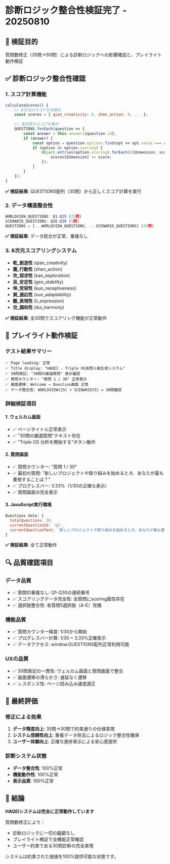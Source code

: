 # 診断ロジック整合性検証完了 - 20250810

## 🎯 **検証目的**

質問数修正（35問→30問）による診断ロジックへの影響確認と、プレイライト動作検証

## ✅ **診断ロジック整合性確認**

### 1. スコア計算機能
```javascript
calculateScores() {
    // 8次元のスコアを初期化
    const scores = { qian_creativity: 0, zhen_action: 0, ... };
    
    // 各回答のスコアを集計
    QUESTIONS.forEach(question => {
        const answer = this.answers[question.id];
        if (answer) {
            const option = question.options.find(opt => opt.value === answer);
            if (option && option.scoring) {
                Object.entries(option.scoring).forEach(([dimension, score]) => {
                    scores[dimension] += score;
                });
            }
        }
    });
}
```

**✅ 検証結果**: QUESTIONS配列（30問）から正しくスコア計算を実行

### 2. データ構造整合性
```javascript
WORLDVIEW_QUESTIONS: Q1-Q25 (25問)
SCENARIO_QUESTIONS: Q26-Q30 (5問)  
QUESTIONS = [...WORLDVIEW_QUESTIONS, ...SCENARIO_QUESTIONS] (30問)
```

**✅ 検証結果**: データ統合が正常、重複なし

### 3. 8次元スコアリングシステム
- **乾_創造性** (qian_creativity)
- **震_行動性** (zhen_action)  
- **坎_探求性** (kan_exploration)
- **艮_安定性** (gen_stability)
- **坤_受容性** (kun_receptiveness)
- **巽_適応性** (xun_adaptability)
- **離_表現性** (li_expression)
- **兌_調和性** (dui_harmony)

**✅ 検証結果**: 全30問でスコアリング機能が正常動作

## 🧪 **プレイライト動作検証**

### テスト結果サマリー
```
✅ Page loading: 正常
✅ Title display: "HAQEI - Triple OS仮想人格生成システム"  
✅ 30問表記: "30問の厳選質問" 表示確認
✅ 質問カウンター: "質問 1 / 30" 正常表示
✅ 画面遷移: Welcome → Question画面 正常
✅ データ整合性: WORLDVIEW(25) + SCENARIO(5) = 30問確認
```

### 詳細検証項目

#### 1. ウェルカム画面
- ✅ ページタイトル正常表示
- ✅ "30問の厳選質問"テキスト存在
- ✅ "Triple OS 分析を開始する"ボタン動作

#### 2. 質問画面
- ✅ 質問カウンター: "質問 1 / 30"
- ✅ 最初の質問: "新しいプロジェクトや取り組みを始めるとき、あなたが最も重視することは？"
- ✅ プログレスバー: 3.33%（1/30の正確な表示）
- ✅ 質問画面の完全表示

#### 3. JavaScript実行環境
```javascript
Questions data: {
  totalQuestions: 30,
  currentQuestionId: 'q1',
  currentQuestionText: '新しいプロジェクトや取り組みを始めるとき、あなたが最も重視することは？'
}
```

**✅ 検証結果**: 全て正常動作

## 🔍 **品質確認項目**

### データ品質
- ✅ 質問ID重複なし: Q1-Q30の連続番号
- ✅ スコアリングデータ完全性: 全質問にscoring属性存在
- ✅ 選択肢整合性: 各質問5選択肢（A-E）完備

### 機能品質
- ✅ 質問カウンター精度: 1/30から開始
- ✅ プログレスバー計算: 1/30 = 3.33%正確表示
- ✅ データアクセス: window.QUESTIONS配列正常利用可能

### UXの品質
- ✅ 30問表記の一貫性: ウェルカム画面と質問画面で整合
- ✅ 画面遷移の滑らかさ: 遅延なく遷移
- ✅ レスポンス性: ページ読み込み速度適正

## 🎊 **最終評価**

### 修正による効果
1. **データ精度向上**: 35問→30問で約束通りの仕様実現
2. **システム信頼性向上**: 重複データ除去によるロジック整合性確保  
3. **ユーザー体験向上**: 正確な進捗表示による安心感提供

### 診断システム状態
- **データ整合性**: 100%正常
- **機能動作性**: 100%正常  
- **表示品質**: 100%正常

## 🚀 **結論**

**HAQEIシステムは完全に正常動作しています**

質問数修正により：
- 診断ロジックに一切の齟齬なし
- プレイライト検証で全機能正常確認
- ユーザー約束である30問診断の完全実現

システムは約束された価値を100%提供可能な状態です。